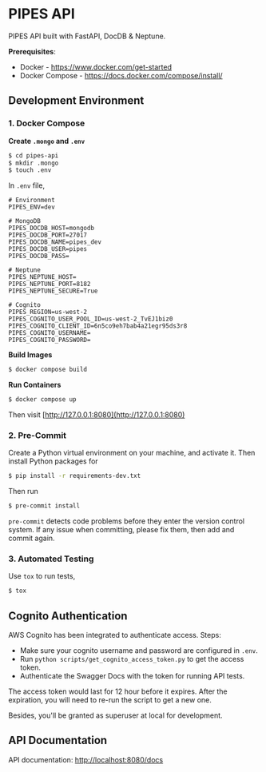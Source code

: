 # PIPES API

PIPES API built with FastAPI, DocDB &amp; Neptune.


**Prerequisites**:

* Docker - https://www.docker.com/get-started
* Docker Compose - https://docs.docker.com/compose/install/


## Development Environment

### 1. Docker Compose

**Create `.mongo` and `.env`**

```bash
$ cd pipes-api
$ mkdir .mongo
$ touch .env
```

In `.env` file,

```
# Environment
PIPES_ENV=dev

# MongoDB
PIPES_DOCDB_HOST=mongodb
PIPES_DOCDB_PORT=27017
PIPES_DOCDB_NAME=pipes_dev
PIPES_DOCDB_USER=pipes
PIPES_DOCDB_PASS=

# Neptune
PIPES_NEPTUNE_HOST=
PIPES_NEPTUNE_PORT=8182
PIPES_NEPTUNE_SECURE=True

# Cognito
PIPES_REGION=us-west-2
PIPES_COGNITO_USER_POOL_ID=us-west-2_TvEJ1biz0
PIPES_COGNITO_CLIENT_ID=6n5co9eh7bab4a21egr95ds3r8
PIPES_COGNITO_USERNAME=
PIPES_COGNITO_PASSWORD=
```

**Build Images**

```bash
$ docker compose build
```

**Run Containers**

```bash
$ docker compose up
```

Then visit [http://127.0.0.1:8080](http://127.0.0.1:8080)


### 2. Pre-Commit

Create a Python virtual environment on your machine, and activate it. Then install Python packages for

```bash
$ pip install -r requirements-dev.txt
```

Then run

```bash
$ pre-commit install
```

`pre-commit` detects code problems before they enter the version control system. If any issue when committing, please
fix them, then add and commit again.

### 3. Automated Testing

Use `tox` to run tests,

```bash
$ tox
```

## Cognito Authentication

AWS Cognito has been integrated to authenticate access. Steps:

* Make sure your cognito username and password are configured in `.env`.
* Run `python scripts/get_cognito_access_token.py` to get the access token.
* Authenticate the Swagger Docs with the token for running API tests.

The access token would last for 12 hour before it expires.
After the expiration, you will need to re-run the script to get a new one.

Besides, you'll be granted as superuser at local for development.


## API Documentation

API documentation:  [http://localhost:8080/docs](http://localhost:8080/docs)
